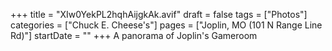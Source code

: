 +++
title = "XIw0YekPL2hqhAijgkAk.avif"
draft = false
tags = ["Photos"]
categories = ["Chuck E. Cheese's"]
pages = ["Joplin, MO (101 N Range Line Rd)"]
startDate = ""
+++
A panorama of Joplin's Gameroom
